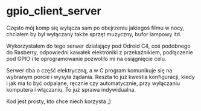 # gpio_client_server
Często mój komp się wyłącza sam po obejrzeniu jakiegoś filmu w nocy, chciałem by był wyłączany także sprzęt muzyczny, bufor lampowy itd.

Wykorzystałem do tego serwer działający pod Odroid C4, coś podobnego do Rasberry, odpowiedni kawałek elektroniki z przekaźnikiem, podłączenie pod GPIO i te oprogramowanie pozwoliło mi na osiągnięcie celu.

Serwer dba o część elektryczną, a w C program komunikuje się na wybranym porcie i wysyła żądania. Reszta to już kwestia konfiguracji, kiedy i jak ma to być odpalane, ręcznie czy automatycznie, przy wyłączaniu komputera i włączaniu. To już sprawa indywidualna.

Kod jest prosty, kto chce niech korzysta ;)
